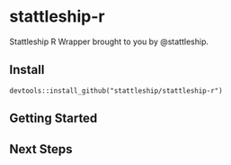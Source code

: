 # stattleship-r

Stattleship R Wrapper brought to you by @stattleship.

## Install
`devtools::install_github("stattleship/stattleship-r")`


## Getting Started


## Next Steps
